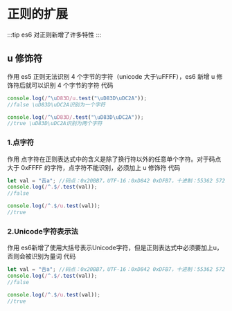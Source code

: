 # 正则的扩展

:::tip
es6 对正则新增了许多特性
:::

## u 修饰符

<lfsz-title>作用</lfsz-title>
es5 正则无法识别 4 个字节的字符（unicode 大于\uFFFF），es6 新增 u 修饰符后就可以识别 4 个字节的字符
<lfsz-title>代码</lfsz-title>

```js
console.log(/^\uD83D/u.test("\uD83D\uDC2A"));
//false \uD83D\uDC2A识别为一个字符

console.log(/^\uD83D/.test("\uD83D\uDC2A"));
//true \uD83D\uDC2A识别为两个字符
```

### 1.点字符

<lfsz-title>作用</lfsz-title>
点字符在正则表达式中的含义是除了换行符以外的任意单个字符。对于码点大于 0xFFFF 的字符，点字符不能识别，必须加上 u 修饰符
<lfsz-title>代码</lfsz-title>

```js
let val = "𠮷a"; //码点：0x20BB7，UTF-16：0xD842 0xDFB7，十进制：55362 57271
console.log(/^.$/.test(val));
//false

console.log(/^.$/u.test(val));
//true
```
### 2.Unicode字符表示法
<lfsz-title>作用</lfsz-title>
es6新增了使用大括号表示Unicode字符，但是正则表达式中必须要加上u，否则会被识别为量词
<lfsz-title>代码</lfsz-title>

```js
let val = "𠮷a"; //码点：0x20BB7，UTF-16：0xD842 0xDFB7，十进制：55362 57271
console.log(/^.$/.test(val));
//false

console.log(/^.$/u.test(val));
//true
```